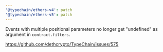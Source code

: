 ```yaml
---
'@typechain/ethers-v4': patch
'@typechain/ethers-v5': patch
---
```


Events with multiple positional parameters no longer get "undefined" as argument in `contract.filters`.

https://github.com/dethcrypto/TypeChain/issues/575
